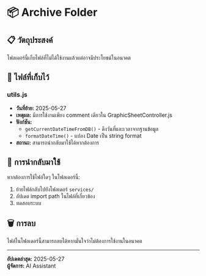 # 📦 Archive Folder

## 📋 **วัตถุประสงค์**
โฟลเดอร์นี้เก็บไฟล์ที่ไม่ได้ใช้งานแล้วแต่อาจมีประโยชน์ในอนาคต

## 📁 **ไฟล์ที่เก็บไว้**

### **utils.js**
- **วันที่ย้าย:** 2025-05-27
- **เหตุผล:** มีการใช้งานเพียง comment เดียวใน GraphicSheetController.js
- **ฟังก์ชัน:** 
  - `getCurrentDateTimeFromDB()` - ดึงวันที่และเวลาจากฐานข้อมูล
  - `formatDateTime()` - แปลง Date เป็น string format
- **สถานะ:** สามารถนำกลับมาใช้ได้หากต้องการ

## 🔄 **การนำกลับมาใช้**
หากต้องการใช้ไฟล์ใดๆ ในโฟลเดอร์นี้:
1. ย้ายไฟล์กลับไปยังโฟลเดอร์ `services/`
2. อัปเดต import path ในไฟล์ที่เกี่ยวข้อง
3. ทดสอบระบบ

## 🗑️ **การลบ**
ไฟล์ในโฟลเดอร์นี้สามารถลบได้หากมั่นใจว่าไม่ต้องการใช้งานในอนาคต

---
**อัปเดตล่าสุด:** 2025-05-27  
**ผู้จัดการ:** AI Assistant 